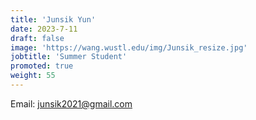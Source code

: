 ```yaml
---
title: 'Junsik Yun'
date: 2023-7-11
draft: false
image: 'https://wang.wustl.edu/img/Junsik_resize.jpg'
jobtitle: 'Summer Student'
promoted: true
weight: 55
---
```

Email: junsik2021@gmail.com
